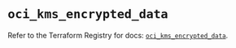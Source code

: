 # `oci_kms_encrypted_data`

Refer to the Terraform Registry for docs: [`oci_kms_encrypted_data`](https://registry.terraform.io/providers/hashicorp/oci/7.19.0/docs/resources/kms_encrypted_data).
